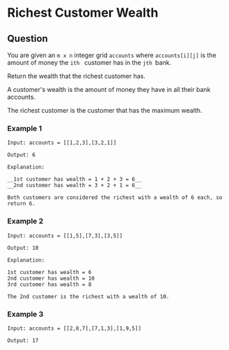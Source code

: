 # Richest Customer Wealth

## Question

You are given an ``` m x n ``` integer grid ``` accounts ``` where ``` accounts[i][j] ``` is the amount of money the ```i​​​​​​​​​​​th​​​ ​``` customer has in the ```j​​​​​​​​​​​th ​​​​``` bank.

Return the wealth that the richest customer has.

A customer's wealth is the amount of money they have in all their bank accounts.

The richest customer is the customer that has the maximum wealth.

### Example 1

```text
Input: accounts = [[1,2,3],[3,2,1]]

Output: 6

Explanation: 

__1st customer has wealth = 1 + 2 + 3 = 6__
__2nd customer has wealth = 3 + 2 + 1 = 6__

Both customers are considered the richest with a wealth of 6 each, so return 6.
```

### Example 2

```text
Input: accounts = [[1,5],[7,3],[3,5]]

Output: 10

Explanation: 

1st customer has wealth = 6
2nd customer has wealth = 10 
3rd customer has wealth = 8

The 2nd customer is the richest with a wealth of 10.
```

### Example 3

```text
Input: accounts = [[2,8,7],[7,1,3],[1,9,5]]

Output: 17
```
